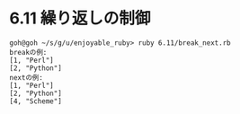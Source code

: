 # 6.11 繰り返しの制御

```
goh@goh ~/s/g/u/enjoyable_ruby> ruby 6.11/break_next.rb
breakの例:
[1, "Perl"]
[2, "Python"]
nextの例:
[1, "Perl"]
[2, "Python"]
[4, "Scheme"]
```


